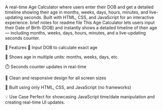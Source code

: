  A real-time Age Calculator where users enter their DOB and get a detailed timeline showing their age in months, weeks, days, hours, minutes, and live-updating seconds. Built with HTML, CSS, and JavaScript for an interactive experience. brief notes for readme file 
 This Age Calculator lets users input their Date of Birth (DOB) and instantly shows a detailed timeline of their age — including months, weeks, days, hours, minutes, and a live-updating seconds counter.

🚀 Features
🎂 Input DOB to calculate exact age

🧮 Shows age in multiple units: months, weeks, days, etc.

⏱️ Seconds counter updates in real-time

🔄 Clean and responsive design for all screen sizes

💾 Built using only HTML, CSS, and JavaScript (no frameworks)

💡 Use Case
Perfect for showcasing JavaScript time/date manipulation and creating real-time UI updates.

